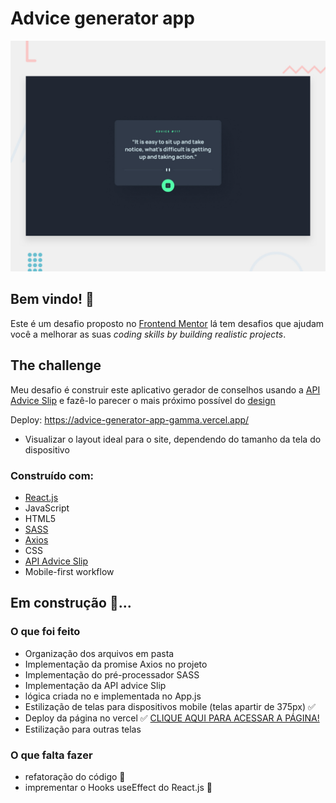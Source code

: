 # Advice generator app

![Design preview for the Advice generator app coding challenge](./src/design/desktop-preview.jpg)

## Bem vindo! 👋


Este é  um desafio proposto no [Frontend Mentor](https://www.frontendmentor.io) lá tem desafios que ajudam você a melhorar as suas *coding skills by building realistic projects*.


## The challenge

Meu desafio é construir este aplicativo gerador de conselhos usando a [API Advice Slip](https://api.adviceslip.com/) e fazê-lo parecer o mais próximo possível do [design](./src/design)

Deploy: https://advice-generator-app-gamma.vercel.app/

- Visualizar o layout ideal para o site, dependendo do tamanho da tela do dispositivo


 ### Construído com:

- [React.js](https://reactjs.org/)
- JavaScript
- HTML5
- [SASS](https://sass-lang.com/documentation)
- [Axios](https://axios-http.com/)
- CSS 
- [API Advice Slip](https://api.adviceslip.com/)
- Mobile-first workflow

## Em construção 👷...
### O que foi feito 
- Organização dos arquivos em pasta
- Implementação da promise Axios no projeto 
- Implementação do pré-processador SASS
- Implementação da API advice Slip
- lógica criada no  e implementada no App.js 
- Estilização de telas para dispositivos mobile (telas apartir de 375px)  ✅
- Deploy da página no vercel ✅ [CLIQUE AQUI PARA ACESSAR A PÁGINA! ](https://advice-generator-app-gamma.vercel.app/) 
- Estilização para outras telas       

### O que falta fazer

- refatoração do código 👷
- imprementar o Hooks useEffect do React.js 👷
